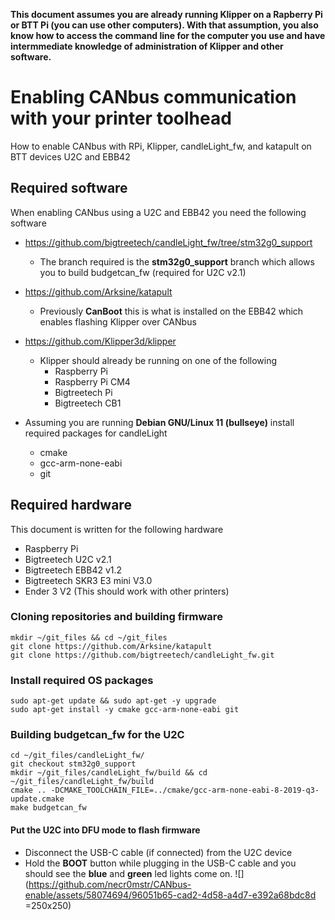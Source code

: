 **This document assumes you are already running Klipper on a Rapberry Pi or BTT Pi (you can use other computers).  With that assumption, you also know how to access the command line for the computer you use and have intermmediate knowledge of administration of Klipper and other software.**

# Enabling CANbus communication with your printer toolhead
How to enable CANbus with RPi, Klipper, candleLight_fw, and katapult on BTT devices U2C and EBB42 

## Required software 
When enabling CANbus using a U2C and EBB42 you need the following software
- https://github.com/bigtreetech/candleLight_fw/tree/stm32g0_support
  - The branch required is the **stm32g0_support** branch which allows you to build budgetcan_fw (required for U2C v2.1)
 
- https://github.com/Arksine/katapult
  - Previously **CanBoot** this is what is installed on the EBB42 which enables flashing Klipper over CANbus
 
- https://github.com/Klipper3d/klipper
  - Klipper should already be running on one of the following
    - Raspberry Pi
    - Raspberry Pi CM4
    - Bigtreetech Pi
    - Bigtreetech CB1

- Assuming you are running **Debian GNU/Linux 11 (bullseye)** install required packages for candleLight
  - cmake
  - gcc-arm-none-eabi
  - git

## Required hardware
This document is written for the following hardware
- Raspberry Pi
- Bigtreetech U2C v2.1
- Bigtreetech EBB42 v1.2
- Bigtreetech SKR3 E3 mini V3.0
- Ender 3 V2 (This should work with other printers)


### Cloning repositories and building firmware
```
mkdir ~/git_files && cd ~/git_files
git clone https://github.com/Arksine/katapult
git clone https://github.com/bigtreetech/candleLight_fw.git
```

### Install required OS packages
```
sudo apt-get update && sudo apt-get -y upgrade
sudo apt-get install -y cmake gcc-arm-none-eabi git
```

### Building budgetcan_fw for the U2C ###
```
cd ~/git_files/candleLight_fw/
git checkout stm32g0_support
mkdir ~/git_files/candleLight_fw/build && cd ~/git_files/candleLight_fw/build
cmake .. -DCMAKE_TOOLCHAIN_FILE=../cmake/gcc-arm-none-eabi-8-2019-q3-update.cmake
make budgetcan_fw
```

#### Put the U2C into DFU mode to flash firmware
- Disconnect the USB-C cable (if connected) from the U2C device
- Hold the **BOOT** button while plugging in the USB-C cable and you should see the **blue** and **green** led lights come on.
![](https://github.com/necr0mstr/CANbus-enable/assets/58074694/96051b65-cad2-4d58-a4d7-e392a68bdc8d =250x250)




  

